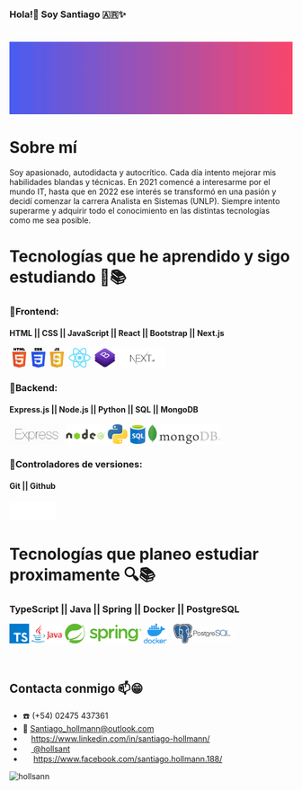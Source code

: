 
###                         Hola!👋 Soy Santiago :argentina:✨ <h1></h1>
<img src="GithubHeader1.gif"> 


<h1>Sobre mí</h1>

Soy apasionado, autodidacta y autocrítico. Cada día intento mejorar mis habilidades blandas y técnicas. En 2021 comencé a interesarme por el mundo IT, hasta
que en 2022 ese interés se transformó en una pasión y
decidí comenzar la carrera Analista en Sistemas (UNLP). Siempre intento superarme y adquirir todo el conocimiento en las distintas tecnologías como me sea posible.


# Tecnologías que he aprendido y sigo estudiando 🌱📚

### 📌Frontend:
#### HTML || CSS || JavaScript || React || Bootstrap || Next.js
<div diplay="Flex">
    <img src="html.png" height="35px" alt="Html">
    <img src="css.png" height="35" alt="Css">
    <img src="JavaScript1.png" height="35px" alt="Javascript">
    <img src="react.png" height="35px" alt="React">
    <img src="bootstrap.png" height="35px" alt="Bootstrap">
    <img src="next.png" height="35px" alt="Nextjs">
</div>


### 📌Backend:
#### Express.js || Node.js || Python || SQL || MongoDB 
   <div display="flex">
     <img src="express.png" height="35px" alt="Express">
     <img src="nodejs.png" height="35px" alt="Nodejs">
     <img src="python.png" height="35px" alt="Python">
     <img src="sql-logo.png" height="35px" alt="SQL">
     <img src="mongoDB.png" height="35px" alt="MongoDB">
 </div> 

### 📌Controladores de versiones:
#### Git || Github 
<img src="git1.png" height="35px" alt="Git">
 

# Tecnologías que planeo estudiar proximamente 🔍📚
### TypeScript ||  Java || Spring || Docker || PostgreSQL
<div dipley="flex">
<img src="typescript.png" height="35px" alt="Typescript">
<img src="java.png" height="35px" alt="Java">
<img src="spring.png" height="35px" alt="Spring">
<img src="docker.png" height="35px" alt="Docker">
<img src="postgreSQL.png" height="35px" alt="PostgreSQL">
</div>
<br></br>

## Contacta conmigo 📫😁

- ☎️ (+54) 02475 437361
- 📧 <a href="mailto:Santiago_hollmann@outlook.com">Santiago_hollmann@outlook.com</a>
- <img src="https://github.com/nitish-awasthi/nitish-awasthi/blob/master/174857.png" height="15" width="15" margin-right="3px"><a>https://www.linkedin.com/in/santiago-hollmann/</a>
- <img src="https://github.com/nitish-awasthi/nitish-awasthi/blob/master/instagram-logo-png-transparent-background-hd-3.png" height="15" width="15"><a href="https://www.instagram.com/hollsant/"> @hollsant</a>  
- <img src="https://github.com/nitish-awasthi/nitish-awasthi/blob/master/1024px-Facebook_Logo_(2019).png" height="15" width="15"> <a>https://www.facebook.com/santiago.hollmann.188/</a>

<p><img align="left" src="https://github-readme-stats.vercel.app/api/top-langs?username=hollsann&show_icons=true&locale=en&layout=compact" alt="hollsann" /></p>
